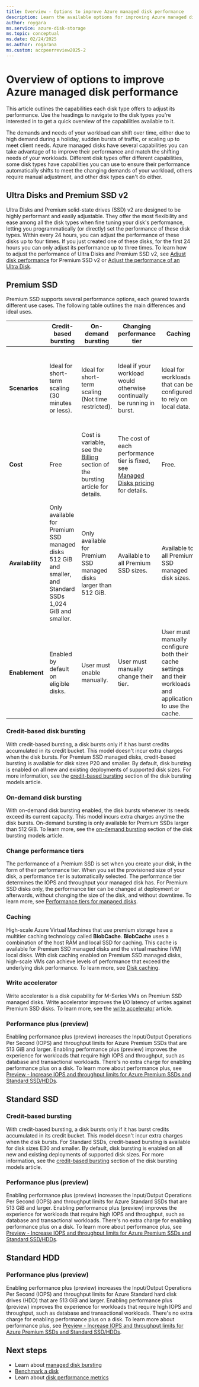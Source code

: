 ```yaml
---
title: Overview - Options to improve Azure managed disk performance
description: Learn the available options for improving Azure managed disk performance, organized by disk type.
author: roygara
ms.service: azure-disk-storage
ms.topic: conceptual
ms.date: 02/24/2025
ms.author: rogarana
ms.custom: accpeerreview2025-2
---
```


# Overview of options to improve Azure managed disk performance

This article outlines the capabilities each disk type offers to adjust its performance. Use the headings to navigate to the disk types you're interested in to get a quick overview of the capabilities available to it.

The demands and needs of your workload can shift over time, either due to high demand during a holiday, sudden bursts of traffic, or scaling up to meet client needs. Azure managed disks have several capabilities you can take advantage of to improve their performance and match the shifting needs of your workloads. Different disk types offer different capabilities, some disk types have capabilities you can use to ensure their performance automatically shifts to meet the changing demands of your workload, others require manual adjustment, and other disk types can't do either.

## Ultra Disks and Premium SSD v2

Ultra Disks and Premium solid-state drives (SSD) v2 are designed to be highly performant and easily adjustable. They offer the most flexibility and ease among all the disk types when fine tuning your disk's performance, letting you programmatically (or directly) set the performance of these disk types. Within every 24 hours, you can adjust the performance of these disks up to four times. If you just created one of these disks, for the first 24 hours you can only adjust its performance up to three times. To learn how to adjust the performance of Ultra Disks and Premium SSD v2, see [Adjust disk performance](/azure/virtual-machines/disks-deploy-premium-v2?tabs=azure-cli#adjust-disk-performance) for Premium SSD v2 or [Adjust the performance of an Ultra Disk](/azure/virtual-machines/disks-enable-ultra-ssd?tabs=azure-portal#adjust-the-performance-of-an-ultra-disk).

## Premium SSD

Premium SSD supports several performance options, each geared towards different use cases. The following table outlines the main differences and ideal uses.

|  |Credit-based bursting  |On-demand bursting  |Changing performance tier  |Caching |Write accelerator |
|---------|---------|---------|---------|---------|---------|
| **Scenarios**|Ideal for short-term scaling (30 minutes or less).|Ideal for short-term scaling (Not time restricted).|Ideal if your workload would otherwise continually be running in burst. |Ideal for workloads that can be configured to rely on local data. |Ideal for scenarios where log files are required to persist to a disk in a performant manner for modern databases. |
|**Cost**     |Free         |Cost is variable, see the [Billing](/azure/virtual-machines/disk-bursting#billing) section of the bursting article for details.        |The cost of each performance tier is fixed, see [Managed Disks pricing](https://azure.microsoft.com/pricing/details/managed-disks/) for details.         |Free. |Free. |
|**Availability**     |Only available for Premium SSD managed disks 512 GiB and smaller, and Standard SSDs 1,024 GiB and smaller.         |Only available for Premium SSD managed disks larger than 512 GiB.         |Available to all Premium SSD sizes.         |Available to all Premium SSD managed disk sizes.|Only available to M-series Azure Virtual Machines, but can be configured with all Premium SSD managed disk sizes attached to M-series virtual machines. |
|**Enablement**     |Enabled by default on eligible disks.         |User must enable manually.         |User must manually change their tier.         |User must manually configure both their cache settings and their workloads and applications to use the cache. |User must manually configure and enable. |

### Credit-based disk bursting

With credit-based bursting, a disk bursts only if it has burst credits accumulated in its credit bucket. This model doesn't incur extra charges when the disk bursts. For Premium SSD managed disks, credit-based bursting is available for disk sizes P20 and smaller. By default, disk bursting is enabled on all new and existing deployments of supported disk sizes. For more information, see the [credit-based bursting](/azure/virtual-machines/disk-bursting#credit-based-bursting) section of the disk bursting models article.

### On-demand disk bursting

With on-demand disk bursting enabled, the disk bursts whenever its needs exceed its current capacity. This model incurs extra charges anytime the disk bursts. On-demand bursting is only available for Premium SSDs larger than 512 GiB. To learn more, see the [on-demand bursting](/azure/virtual-machines/disk-bursting#on-demand-bursting) section of the disk bursting models article.

### Change performance tiers

The performance of a Premium SSD is set when you create your disk, in the form of their performance tier. When you set the provisioned size of your disk, a performance tier is automatically selected. The performance tier determines the IOPS and throughput your managed disk has. For Premium SSD disks only, the performance tier can be changed at deployment or afterwards, without changing the size of the disk, and without downtime. To learn more, see [Performance tiers for managed disks](/azure/virtual-machines/disks-change-performance).

### Caching

High-scale Azure Virtual Machines that use premium storage have a multitier caching technology called **BlobCache**. **BlobCache** uses a combination of the host RAM and local SSD for caching. This cache is available for Premium SSD managed disks and the virtual machine (VM) local disks. With disk caching enabled on Premium SSD managed disks, high-scale VMs can achieve levels of performance that exceed the underlying disk performance. To learn more, see [Disk caching](premium-storage-performance.md#disk-caching).

### Write accelerator

Write accelerator is a disk capability for M-Series VMs on Premium SSD managed disks. Write accelerator improves the I/O latency of writes against Premium SSD disks. To learn more, see the [write accelerator](/azure/virtual-machines/how-to-enable-write-accelerator) article.

### Performance plus (preview)

Enabling performance plus (preview) increases the Input/Output Operations Per Second (IOPS) and throughput limits for Azure Premium SSDs that are 513 GiB and larger. Enabling performance plus (preview) improves the experience for workloads that require high IOPS and throughput, such as database and transactional workloads. There's no extra charge for enabling performance plus on a disk. To learn more about performance plus, see [Preview - Increase IOPS and throughput limits for Azure Premium SSDs and Standard SSD/HDDs](/azure/virtual-machines/disks-enable-performance?tabs=azure-cli).

## Standard SSD

### Credit-based bursting

With credit-based bursting, a disk bursts only if it has burst credits accumulated in its credit bucket. This model doesn't incur extra charges when the disk bursts. For Standard SSDs, credit-based bursting is available for disk sizes E30 and smaller. By default, disk bursting is enabled on all new and existing deployments of supported disk sizes. For more information, see the [credit-based bursting](/azure/virtual-machines/disk-bursting#credit-based-bursting) section of the disk bursting models article.

### Performance plus (preview)

Enabling performance plus (preview) increases the Input/Output Operations Per Second (IOPS) and throughput limits for Azure Standard SSDs that are 513 GiB and larger. Enabling performance plus (preview) improves the experience for workloads that require high IOPS and throughput, such as database and transactional workloads. There's no extra charge for enabling performance plus on a disk. To learn more about performance plus, see [Preview - Increase IOPS and throughput limits for Azure Premium SSDs and Standard SSD/HDDs](/azure/virtual-machines/disks-enable-performance?tabs=azure-cli).

## Standard HDD

### Performance plus (preview)

Enabling performance plus (preview) increases the Input/Output Operations Per Second (IOPS) and throughput limits for Azure Standard hard disk drives (HDD) that are 513 GiB and larger. Enabling performance plus (preview) improves the experience for workloads that require high IOPS and throughput, such as database and transactional workloads. There's no extra charge for enabling performance plus on a disk. To learn more about performance plus, see [Preview - Increase IOPS and throughput limits for Azure Premium SSDs and Standard SSD/HDDs](/azure/virtual-machines/disks-enable-performance?tabs=azure-cli).

## Next steps

- Learn about [managed disk bursting](/azure/virtual-machines/disk-bursting)
- [Benchmark a disk](disks-benchmarks.md)
- Learn about [disk performance metrics](disks-metrics.md)